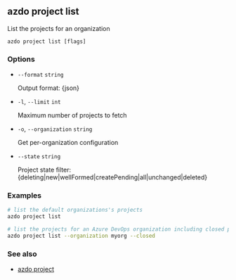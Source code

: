 ## azdo project list
List the projects for an organization
```
azdo project list [flags]
```
### Options


* `--format` `string`

	Output format: {json}

* `-l`, `--limit` `int`

	Maximum number of projects to fetch

* `-o`, `--organization` `string`

	Get per-organization configuration

* `--state` `string`

	Project state filter: {deleting|new|wellFormed|createPending|all|unchanged|deleted}


### Examples

```bash
# list the default organizations's projects
azdo project list

# list the projects for an Azure DevOps organization including closed projects
azdo project list --organization myorg --closed
```

### See also

* [azdo project](./azdo_project)
